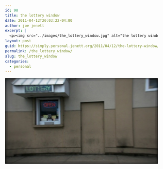 ```yaml
---
id: 98
title: the lottery window
date: 2011-04-12T20:03:22-04:00
author: joe jenett
excerpt: |
  <p><img src="../images/the_lottery_window.jpg" alt="the lottery window" style="border:none;"></p>
layout: post
guid: https://simply.personal.jenett.org/2011/04/12/the-lottery-window/
permalink: /the_lottery_window/
slug: the_lottery_window
categories:
  - personal
---
```

<img src="../images/the_lottery_window.jpg" alt="the lottery window" style="border:none;">